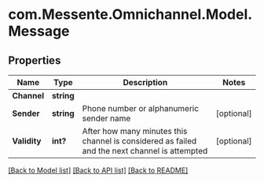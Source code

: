 # com.Messente.Omnichannel.Model.Message
## Properties

Name | Type | Description | Notes
------------ | ------------- | ------------- | -------------
**Channel** | **string** |  | 
**Sender** | **string** | Phone number or alphanumeric sender name | [optional] 
**Validity** | **int?** | After how many minutes this channel is considered as failed and the next channel is attempted | [optional] 

[[Back to Model list]](../README.md#documentation-for-models) [[Back to API list]](../README.md#documentation-for-api-endpoints) [[Back to README]](../README.md)

